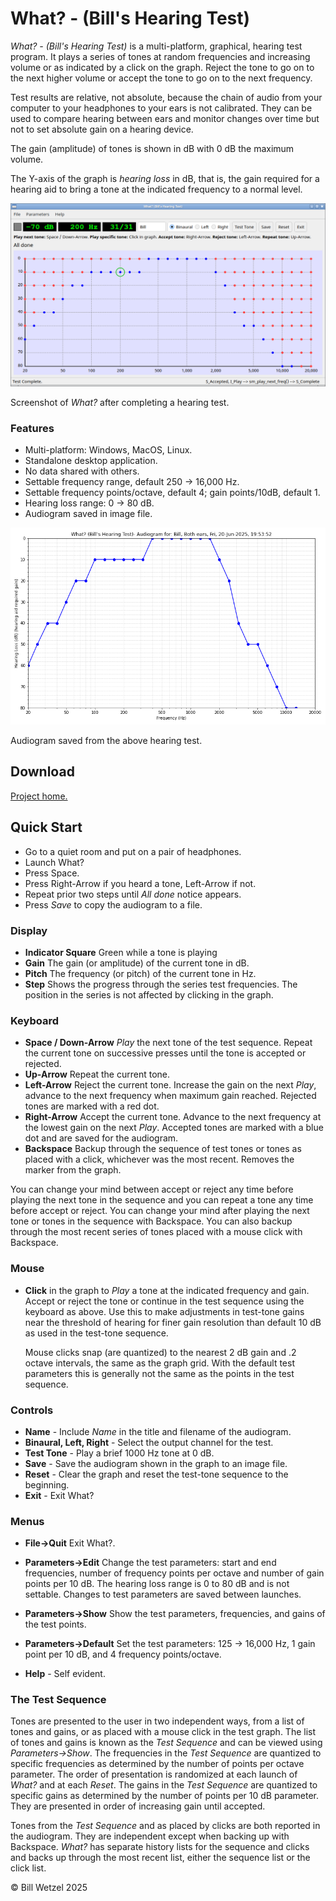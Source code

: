 # What? - (Bill's Hearing Test)

*What? - (Bill\'s Hearing Test)* is a multi-platform, graphical, hearing
test program. It plays a series of tones at random frequencies and
increasing volume or as indicated by a click on the graph. Reject the
tone to go on to the next higher volume or accept the tone to go on to
the next frequency.

Test results are relative, not absolute, because the chain of audio from
your computer to your headphones to your ears is not calibrated. They
can be used to compare hearing between ears and monitor changes over
time but not to set absolute gain on a hearing device.

The gain (amplitude) of tones is shown in dB with 0 dB the maximum
volume.

The Y-axis of the graph is *hearing loss* in dB, that is, the gain
required for a hearing aid to bring a tone at the indicated frequency to
a normal level.

<img src="./Documentation/Images/screenshot.png" alt="Screenshot of What?" width="700">

Screenshot of *What?* after completing a hearing test.

### Features

- Multi-platform: Windows, MacOS, Linux.
- Standalone desktop application.
- No data shared with others.
- Settable frequency range, default 250 -\> 16,000 Hz.
- Settable frequency points/octave, default 4; gain points/10dB, default 1.
- Hearing loss range: 0 -\> 80 dB.
- Audiogram saved in image file.

<img src="./Documentation/Images/Audiogram.png" alt="Audiogram saved from above graph." width="700">

Audiogram saved from the above hearing test.

## Download

<a href=https://what.wrwetzel.com>Project home.</a>

## Quick Start

- Go to a quiet room and put on a pair of headphones.
- Launch What?
- Press Space.
- Press Right-Arrow if you heard a tone, Left-Arrow if not.
- Repeat prior two steps until *All done* notice appears.
- Press *Save* to copy the audiogram to a file.

### Display

- **Indicator Square** Green while a tone is playing
- **Gain** The gain (or amplitude) of the current tone in dB.
- **Pitch** The frequency (or pitch) of the current tone in Hz.
- **Step** Shows the progress through the series test frequencies. The
  position in the series is not affected by clicking in the graph.

### Keyboard

- **Space / Down-Arrow** *Play* the next tone of the test sequence.
  Repeat the current tone on successive presses until the tone is
  accepted or rejected.
- **Up-Arrow** Repeat the current tone.
- **Left-Arrow** Reject the current tone. Increase the gain on the next
  *Play*, advance to the next frequency when maximum gain reached.
  Rejected tones are marked with a red dot.
- **Right-Arrow** Accept the current tone. Advance to the next frequency
  at the lowest gain on the next *Play*. Accepted tones are marked with
  a blue dot and are saved for the audiogram.
- **Backspace** Backup through the sequence of test tones or tones as
  placed with a click, whichever was the most recent. Removes the marker
  from the graph.

You can change your mind between accept or reject any time before
playing the next tone in the sequence and you can repeat a tone any time
before accept or reject. You can change your mind after playing the next
tone or tones in the sequence with Backspace. You can also backup
through the most recent series of tones placed with a mouse click with
Backspace.

### Mouse

- **Click** in the graph to *Play* a tone at the indicated frequency and
  gain. Accept or reject the tone or continue in the test sequence using
  the keyboard as above. Use this to make adjustments in test-tone gains
  near the threshold of hearing for finer gain resolution than default
  10 dB as used in the test-tone sequence.

  Mouse clicks snap (are quantized) to the nearest 2 dB gain and .2
  octave intervals, the same as the graph grid. With the default test
  parameters this is generally not the same as the points in the test
  sequence.

### Controls

- **Name** - Include *Name* in the title and filename of the audiogram.
- **Binaural, Left, Right** - Select the output channel for the test.
- **Test Tone** - Play a brief 1000 Hz tone at 0 dB.
- **Save** - Save the audiogram shown in the graph to an image file.
- **Reset** - Clear the graph and reset the test-tone sequence to the
  beginning.
- **Exit** - Exit What?

### Menus
- **File-\>Quit** Exit What?.

- **Parameters-\>Edit** Change the test parameters: start and end
  frequencies, number of frequency points per octave and number of gain
  points per 10 dB. The hearing loss range is 0 to 80 dB and is not
  settable. Changes to test parameters are saved between launches.

- **Parameters-\>Show** Show the test parameters, frequencies, and gains
  of the test points.

- **Parameters-\>Default** Set the test parameters: 125 -\> 16,000 Hz, 1
  gain point per 10 dB, and 4 frequency points/octave.

- **Help** - Self evident.

### The Test Sequence

Tones are presented to the user in two independent ways, from a list of
tones and gains, or as placed with a mouse click in the test graph. The
list of tones and gains is known as the *Test Sequence* and can be
viewed using *Parameters-\>Show*. The frequencies in the *Test Sequence*
are quantized to specific frequencies as determined by the number of
points per octave parameter. The order of presentation is randomized at
each launch of *What?* and at each *Reset*. The gains in the *Test
Sequence* are quantized to specific gains as determined by the number of
points per 10 dB parameter. They are presented in order of increasing
gain until accepted.

Tones from the *Test Sequence* and as placed by clicks are both reported
in the audiogram. They are independent except when backing up with
Backspace. *What?* has separate history lists for the sequence and
clicks and backs up through the most recent list, either the sequence
list or the click list.

© Bill Wetzel 2025

